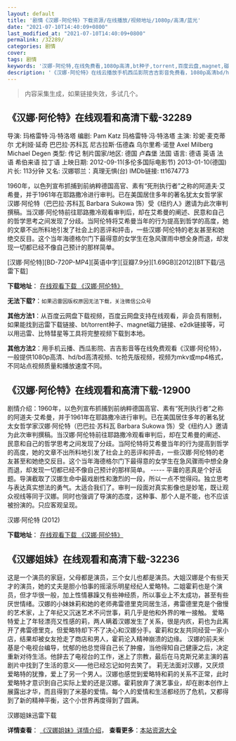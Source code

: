 ```yaml
---
layout: default
title: '剧情《汉娜·阿伦特》下载资源/在线播放/视频地址/1080p/高清/蓝光'
date: "2021-07-10T14:40:09+0800"
last_modified_at: "2021-07-10T14:40:09+0800"
permalink: /32289/
categories: 剧情
cover:
tags: 剧情
keywords: '汉娜·阿伦特,在线免费看,1080p高清,bt种子,torrent,百度云盘,magnet,磁力链,迅雷下载资源'
description: '《汉娜·阿伦特》在线云播放手机西瓜影院吉吉影音免费看，1080p高清bd/hd未删减完整版和tc抢先枪版，mkv/mp4格式，附带bt/torrent种子、magnet/磁力链、百度云盘、网盘资源迅雷下载链接'
---
```


>内容采集生成，如果链接失效，多试几个。


## 《汉娜·阿伦特》在线观看和高清下载-32289

导演: 玛格雷特·冯·特洛塔 编剧: Pam Katz 玛格雷特·冯·特洛塔 主演: 珍妮·麦克蒂尔 尤利娅·延奇 巴巴拉·苏科瓦 尼古拉斯·伍德森 乌尔里希·诺登 Axel Milberg Michael Degen 类型: 传记 制片国家/地区: 德国 卢森堡 法国 语言: 德语 英语 法语 希伯来语 拉丁语 上映日期: 2012-09-11(多伦多国际电影节) 2013-01-10(德国) 片长: 113分钟 又名: 汉娜鄂兰：真理无惧(台) IMDb链接: tt1674773

1960年，以色列宣布抓捕到前纳粹德国高官、素有“死刑执行者”之称的阿道夫·艾希曼，并于1961年在耶路撒冷进行审判。已在美国居住多年的著名犹太女哲学家汉娜·阿伦特（巴巴拉·苏科瓦 Barbara Sukowa 饰）受《纽约人》邀请为此次审判撰稿。当汉娜·阿伦特前往耶路撒冷观看审判后，却在艾希曼的阐述、民意和自己的哲学思考之间发现了分歧。当阿伦特将艾希曼当年的行为提高到哲学的高度，她的文章不出所料地引发了社会上的恶评和抨击，一些汉娜·阿伦特的老友甚至和她绝交反目。这个当年海德格尔门下最得意的女学生在急风骤雨中想全身而退，却发现一切都已经不像自己预计的那样简单。


[汉娜·阿伦特][BD-720P-MP4][英语中字][豆瓣7.9分][1.69GB][2012][BT下载/迅雷下载]

**下载地址**： [在线观看下载 《汉娜·阿伦特》](https://www.btdx8.com/torrent/hannah_arendt_2012.html) 


**无法下载?**：`如果迅雷因版权原因无法下载，关注微信公众号 `

**其他方法1**：从百度云网盘下载视频，百度云网盘支持在线观看，非会员有限制，如果能找到迅雷下载链接、bt/torrent种子、magnet磁力链接、e2dk链接等，可以用迅雷、比特彗星等工具将完整视频下载到本地。

**其他方法2**：用手机云播、西瓜影院、吉吉影音等在线免费观看《汉娜·阿伦特》，一般提供1080p高清、hd/bd高清视频、tc抢先版视频，视频为mkv或mp4格式，不同站点视频质量和播放速度不同。


## 《汉娜·阿伦特》在线观看和高清下载-12900

剧情介绍：1960年，以色列宣布抓捕到前纳粹德国高官、素有“死刑执行者”之称的阿道夫·艾希曼，并于1961年在耶路撒冷进行审判。已在美国居住多年的著名犹太女哲学家汉娜·阿伦特（巴巴拉·苏科瓦 Barbara Sukowa 饰）受《纽约人》邀请为此次审判撰稿。当汉娜·阿伦特前往耶路撒冷观看审判后，却在艾希曼的阐述、民意和自己的哲学思考之间发现了分歧。当阿伦特将艾希曼当年的行为提高到哲学的高度，她的文章不出所料地引发了社会上的恶评和抨击，一些汉娜·阿伦特的老友甚至和她绝交反目。这个当年海德格尔门下最得意的女学生在急风骤雨中想全身而退，却发现一切都已经不像自己预计的那样简单。 ----- 平庸的恶真是个好话题。导演截取了汉娜生命中最戏剧性和激烈的一段，所以一点不觉得闷。独立思考与表达真实想法的勇气。太适合我们了。审判一段面对真实影像也是妙笔，既让观众视线等同于汉娜。同时也强调了导演的态度，这种事、那个人是不能，也不应该被扮演的。只应客观呈现。


汉娜·阿伦特 (2012)

**下载地址**： [在线观看下载 《汉娜·阿伦特》](https://www.btbtdy.me/btdy/dy6369.html) 


## 《汉娜姐妹》在线观看和高清下载-32236

这是一个演员的家庭，父母都是演员，三个女儿也都是演员。大姐汉娜是个有些天才的演员，她的丈夫是胆小怕事的摇滚乐明星经纪人爱略特。二姐霍莉也是个演员，但才华很一般，加上性情暴躁又有些神经质，所以事业上不太成功，甚至有些厌世情绪。汉娜的小妹妹莉和她的老师弗雷德里克同居生活，弗雷德里克是个傲慢的艺术家，上了年纪又沉迷艺术不问世事，莉几乎是他和外界的唯一接触。 爱略特爱上了年轻漂亮又性感的莉，两人瞒着汉娜发生了关系，很是内疚，莉也为此离开了弗雷德里克，但爱略特却下不了决心和汉娜分手。霍莉和女友共同经营一家小店，结果却被女友抢走了商店和男人，霍莉沦入精神崩溃的边缘。 汉娜的前夫米基是个电视台编导，忧郁的他总觉得自己长了肿瘤，当他得知自己健康之后，决定重新对待生活。他辞去了电视台的工作，迷上了宗教，最后在马克斯兄弟主演的喜剧片中找到了生活的意义——他已经忘记如何去笑了。 莉无法面对汉娜，又厌烦爱略特的犹豫，爱上了另一个男人。汉娜也感觉到爱略特和莉的关系不正常，此时爱略特才意识到自己实际上爱的还是汉娜。霍莉放弃了演艺事业，却在剧本创作上展露出才华，而且得到了米基的爱情。每个人的爱情和生活都经历了危机，又都得到了新的精神平衡，这个小世界再度得到了圆满。</p>


汉娜姐妹迅雷下载

**详情查看**： [《汉娜姐妹》详情介绍](/movie/32236/)， **查看更多**：[本站资源大全](/movie/t/all/)

